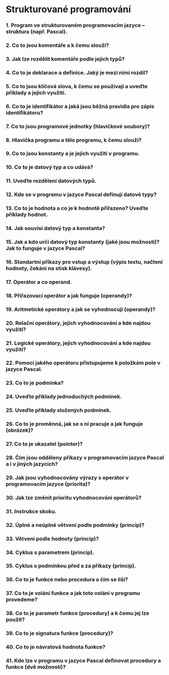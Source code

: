 # Strukturované programování

### 1. Program ve strukturovaném programovacím jazyce – struktura (např. Pascal).

### 2. Co to jsou komentáře a k čemu slouží?

### 3. Jak lze rozdělit komentáře podle jejich typů?

### 4. Co to je deklarace a definice. Jaký je mezi nimi rozdíl?

### 5. Co to jsou klíčová slova, k čemu se používají a uveďte příklady a jejich využití.

### 6. Co to je identifikátor a jaká jsou běžná pravidla pro zápis identifikátoru?

### 7. Co to jsou programové jednotky (hlavičkové soubory)?

### 8. Hlavička programu a tělo programu, k čemu slouží?

### 9. Co to jsou konstanty a je jejich využití v programu.

### 10. Co to je datový typ a co udává?

### 11. Uveďte rozdělení datových typů.

### 12. Kde se v programu v jazyce Pascal definují datové typy?

### 13. Co to je hodnota a co je k hodnotě přiřazeno? Uveďte příklady hodnot.

### 14. Jak souvisí datový typ a konstanta? 

### 15. Jak a kdo určí datový typ konstanty (jaké jsou možnosti)? Jak to funguje v jazyce Pascal?

### 16. Standartní příkazy pro vstup a výstup (výpis textu, načtení hodnoty, čekání na stisk klávesy).

### 17. Operátor a co operand.

### 18. Přiřazovací operátor a jak funguje (operandy)?

### 19. Aritmetické operátory a jak se vyhodnocují (operandy)?

### 20. Relační operátory, jejich vyhodnocování a kde najdou využití?

### 21. Logické operátory, jejich vyhodnocování a kde najdou využití?

### 22. Pomocí jakého operátoru přistupujeme k položkám pole v jazyce Pascal.

### 23. Co to je podmínka?

### 24. Uveďte příklady jednoduchých podmínek.

### 25. Uveďte příklady složených podmínek.

### 26. Co to je proměnná, jak se s ní pracuje a jak funguje (obrázek)?

### 27. Co to je ukazatel (pointer)?

### 28. Čím jsou odděleny příkazy v programovacím jazyce Pascal a i v jiných jazycích? 

### 29. Jak jsou vyhodnocovány výrazy s operátor v programovacím jazyce (priorita)?

### 30. Jak lze změnit prioritu vyhodnocování operátorů?

### 31. Instrukce skoku.

### 32. Úplné a neúplné větvení podle podmínky (princip)?

### 33. Větvení podle hodnoty (princip)?

### 34. Cyklus s parametrem (princip).

### 35. Cyklus s podmínkou před a za příkazy (princip).

### 36. Co to je funkce nebo procedura a čím se liší?

### 37. Co to je volání funkce a jak toto volání v programu provedeme?

### 38. Co to je parametr funkce (procedury) a k čemu jej lze použít?

### 39. Co to je signatura funkce (procedury)?

### 40. Co to je návratová hodnota funkce?

### 41. Kde lze v programu v jazyce Pascal definovat procedury a funkce (dvě možnosti)?
